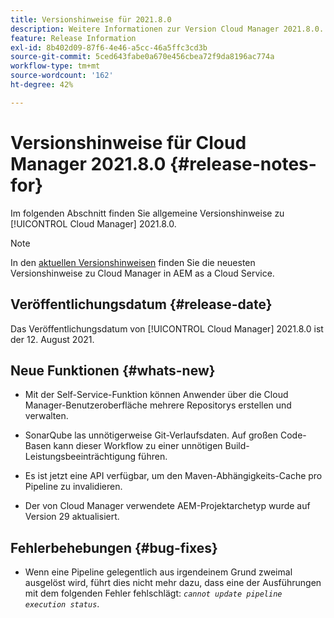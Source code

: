 ```yaml
---
title: Versionshinweise für 2021.8.0
description: Weitere Informationen zur Version Cloud Manager 2021.8.0.
feature: Release Information
exl-id: 8b402d09-87f6-4e46-a5cc-46a5ffc3cd3b
source-git-commit: 5ced643fabe0a670e456cbea72f9da8196ac774a
workflow-type: tm+mt
source-wordcount: '162'
ht-degree: 42%

---
```


# Versionshinweise für Cloud Manager 2021.8.0 {#release-notes-for}

Im folgenden Abschnitt finden Sie allgemeine Versionshinweise zu [!UICONTROL Cloud Manager] 2021.8.0.

>[!NOTE]
>In den [aktuellen Versionshinweisen](https://experienceleague.adobe.com/en/docs/experience-manager-cloud-service/content/release-notes/cloud-manager/current#getting-access) finden Sie die neuesten Versionshinweise zu Cloud Manager in AEM as a Cloud Service.

## Veröffentlichungsdatum {#release-date}

Das Veröffentlichungsdatum von [!UICONTROL Cloud Manager] 2021.8.0 ist der 12. August 2021.


## Neue Funktionen {#whats-new}

* Mit der Self-Service-Funktion können Anwender über die Cloud Manager-Benutzeroberfläche mehrere Repositorys erstellen und verwalten.

* SonarQube las unnötigerweise Git-Verlaufsdaten. Auf großen Code-Basen kann dieser Workflow zu einer unnötigen Build-Leistungsbeeinträchtigung führen.

* Es ist jetzt eine API verfügbar, um den Maven-Abhängigkeits-Cache pro Pipeline zu invalidieren.

* Der von Cloud Manager verwendete AEM-Projektarchetyp wurde auf Version 29 aktualisiert.

## Fehlerbehebungen {#bug-fixes}

* Wenn eine Pipeline gelegentlich aus irgendeinem Grund zweimal ausgelöst wird, führt dies nicht mehr dazu, dass eine der Ausführungen mit dem folgenden Fehler fehlschlägt: *`cannot update pipeline execution status`*.
